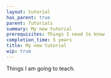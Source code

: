 ```yaml
---
layout: tutorial
has_parent: true
parent: Tutorials
summary: My new tutorial
prerequisites: Things I need to know
completion_time: 5 years
title: My new tutorial
wip: true
---
```

Things I am going to teach.